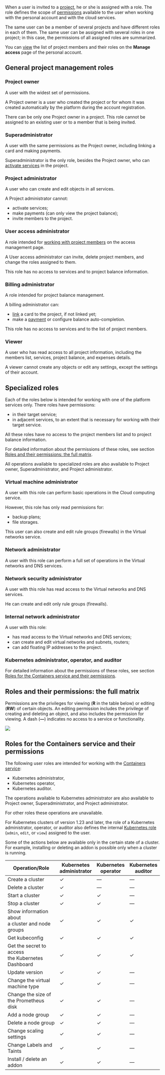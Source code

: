 When a user is invited to a [project](../projects), he or she is assigned with a role. The role defines the scope of [permissions](#roles-and-their-permissions--the-full-matrix) available to the user when working with the personal account and with the cloud services.

The same user can be a member of several projects and have different roles in each of them. The same user can be assigned with several roles in one project; in this case, the permissions of all assigned roles are summarized.

You can [view](../../instructions/project-settings/access-manage) the list of project members and their roles on the **Manage access** page of the personal account.

## General project management roles

### Project owner

A user with the widest set of permissions.

A Project owner is a user who created the project or for whom it was created automatically by the platform during the account registration.

There can be only one Project owner in a project. This role cannot be assigned to an existing user or to a member that is being invited.

### Superadministrator

A user with the same permissions as the Project owner, including linking a card and making payments.

Superadministrator is the only role, besides the Project owner, who can [activate services](../../instructions/activation) in the project.

### Project administrator

A user who can create and edit objects in all services.

A Project administrator cannot:

- activate services;
- make payments (can only view the project balance);
- invite members to the project.

### User access administrator

A role intended for [working with project members](../../instructions/project-settings/access-manage) on the access management page.

A User access administrator can invite, delete project members, and change the roles assigned to them.

This role has no access to services and to project balance information.

### Billing administrator

A role intended for project balance management.

A billing administrator can:

- [link](../../../../additionals/billing/operations/add-card) a card to the project, if not linked yet;
- make a [payment](../../../../additionals/billing/operations/payment) or configure balance auto-completion.

This role has no access to services and to the list of project members.

### Viewer

A user who has read access to all project information, including the members list, services, project balance, and expenses details.

A viewer cannot create any objects or edit any settings, except the settings of their account.

## Specialized roles

Each of the roles below is intended for working with one of the platform services only. There roles have permissions:

- in their target service;
- in adjacent services, to an extent that is necessary for working with their target service.

All these roles have no access to the project members list and to project balance information.

For detailed information about the permissions of these roles, see section [Roles and their permissions: the full matrix](#roles-and-their-permissions--the-full-matrix).

All operations available to specialized roles are also available to Project owner, Superadministrator, and Project administrator.

### Virtual machine administrator

A user with this role can perform basic operations in the Cloud computing service.

However, this role has only read permissions for:

- backup plans;
- file storages.

This user can also create and edit rule groups (firewalls) in the Virtual networks service.

### Network administrator

A user with this role can perform a full set of operations in the Virtual networks and DNS services.

### Network security administrator

A user with this role has read access to the Virtual networks and DNS services.

He can create and edit only rule groups (firewalls).

### Internal network administrator

A user with this role:

- has read access to the Virtual networks and DNS services;
- can create and edit virtual networks and subnets, routers;
- can add floating IP addresses to the project.

### Kubernetes administrator, operator, and auditor

For detailed information about the permissions of these roles, see section [Roles for the Containers service and their permissions](#roles-for-the-containers-service-and-their-permissions).

## Roles and their permissions: the full matrix

Permissions are the privileges for viewing (**R** in the table below) or editing (**RW**) of certain objects. An editing permission includes the privilege of creating and deleting an object, and also includes the permission for viewing. A dash (**—**) indicates no access to a service or functionality.

![](./assets/roles_and_permissions_en.png)

## Roles for the Containers service and their permissions

The following user roles are intended for working with the [Сontainers service](/en/base/k8s):

- Kubernetes administrator,
- Kubernetes operator,
- Kubernetes auditor.

The operations available to Kubernetes administrator are also available to Project owner, Superadministrator, and Project administrator.

For other roles these operations are unavailable.

For Kubernetes clusters of version 1.23 and later, the role of a Kubernetes administrator, operator, or auditor also defines the internal [Kubernetes role](https://kubernetes.io/docs/reference/access-authn-authz/rbac/#user-facing-roles) (`admin`, `edit`, or `view`) assigned to the user.

<info>

Some of the actions below are available only in the certain state of a cluster. For example, installing or deleting an addon is possible only when a cluster is running.

</info>

<!-- prettier-ignore -->
| Operation/Role |  Kubernetes<br>administrator | Kubernetes<br>operator | Kubernetes<br>auditor |
| --------------| --------------------------- | ---------------------- | --------------------- |
| Create a cluster                                            | &#10003;  | —  | —                |
| Delete a cluster                                            | &#10003;  | —  | —                |
| Start a cluster                                             | &#10003;  | &#10003;  | —                |
| Stop a cluster                                              | &#10003;  | &#10003;  | —                |
| Show information about<br>a cluster and node groups         | &#10003;  | &#10003;  | &#10003;                |
| Get kubeconfig                                            | &#10003;  | &#10003;  | &#10003;                |
| Get the secret to access<br>the Kubernetes Dashboard      | &#10003;  | &#10003;  | &#10003;                |
| Update version                                            | &#10003;  | &#10003;  | —                |
| Change the virtual machine type                               | &#10003;  | &#10003;  | —                |
| Change the size of the Prometheus disk                    | &#10003;  | &#10003;  | —                |
| Add a node group                                            | &#10003;  | &#10003;  | —                |
| Delete a node group                                         | &#10003;  | &#10003;  | —                |
| Change scaling settings                                   | &#10003;  | &#10003;  | —     |
| Change Labels and Taints                                  | &#10003;  | &#10003;  | —     |
| Install / delete an addon | &#10003; | &#10003; | — |
<!-- prettier-ignore -->
